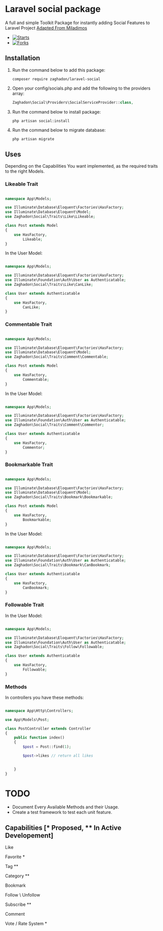 
# Laravel social package

A full and simple Toolkit Package for instantly adding Social Features to Laravel Project [Adapted From Miladimos](https://github.com/miladimos/laravel-social)

- [![Starts](https://img.shields.io/github/stars/zaghadon/laravel-social?style=flat&logo=github)](https://github.com/zaghadon/laravel-social/forks)
- [![Forks](https://img.shields.io/github/forks/zaghadon/laravel-social?style=flat&logo=github)](https://github.com/zaghadon/laravel-social/stargazers)

## Installation

1. Run the command below to add this package:

    ```shell
    composer require zaghadon/laravel-social
    ```

2. Open your config/socials.php and add the following to the providers array:

    ```php
    Zaghadon\Social\Providers\SocialServiceProvider::class,
    ```

3. Run the command below to install package:

    ```shell
    php artisan social:install
    ```

4. Run the command below to migrate database:

    ```php
    php artisan migrate
    ```

## Uses

 Depending on the Capabilities You want implemented, as the required traits to the right Models.

### Likeable Trait

```php

namespace App\Models;

use Illuminate\Database\Eloquent\Factories\HasFactory;
use Illuminate\Database\Eloquent\Model;
use Zaghadon\Social\Traits\Like\Likeable;

class Post extends Model
{
    use HasFactory,
        Likeable;
}

```

In the User Model:

```php

namespace App\Models;

use Illuminate\Database\Eloquent\Factories\HasFactory;
use Illuminate\Foundation\Auth\User as Authenticatable;
use Zaghadon\Social\Traits\Like\CanLike;

class User extends Authenticatable
{
    use HasFactory,
        CanLike;
}

```

### Commentable Trait

```php

namespace App\Models;

use Illuminate\Database\Eloquent\Factories\HasFactory;
use Illuminate\Database\Eloquent\Model;
use Zaghadon\Social\Traits\Comment\Commentable;

class Post extends Model
{
    use HasFactory,
        Commentable;
}

```

In the User Model:

```php

namespace App\Models;

use Illuminate\Database\Eloquent\Factories\HasFactory;
use Illuminate\Foundation\Auth\User as Authenticatable;
use Zaghadon\Social\Traits\Comment\Commentor;

class User extends Authenticatable
{
    use HasFactory,
        Commentor;
}

```

### Bookmarkable Trait

```php

namespace App\Models;

use Illuminate\Database\Eloquent\Factories\HasFactory;
use Illuminate\Database\Eloquent\Model;
use Zaghadon\Social\Traits\Bookmark\Bookmarkable;

class Post extends Model
{
    use HasFactory,
        Bookmarkable;
}

```

In the User Model:

```php

namespace App\Models;

use Illuminate\Database\Eloquent\Factories\HasFactory;
use Illuminate\Foundation\Auth\User as Authenticatable;
use Zaghadon\Social\Traits\Bookmark\CanBookmark;

class User extends Authenticatable
{
    use HasFactory,
        CanBookmark;
}

```

### Followable Trait

In the User Model:

```php

namespace App\Models;

use Illuminate\Database\Eloquent\Factories\HasFactory;
use Illuminate\Foundation\Auth\User as Authenticatable;
use Zaghadon\Social\Traits\Follow\Followable;

class User extends Authenticatable
{
    use HasFactory,
        Followable;
}

```

### Methods

In controllers you have these methods:

```php

namespace App\Http\Controllers;

use App\Models\Post;

class PostController extends Controller
{
    public function index()
    {
        $post = Post::find(1);

        $post->likes // return all likes

        
    }
}

```

# TODO

- Document Every Available Methods and their Usage.
- Create a test framework to test each unit feature.

## Capabilities [* Proposed, ** In Active Developement]

Like

Favorite *

Tag **

Category **

Bookmark

Follow \ Unfollow

Subscribe **

Comment

Vote / Rate System *
